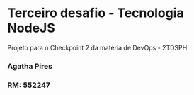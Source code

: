 # Terceiro desafio - Tecnologia NodeJS
Projeto para o Checkpoint 2 da matéria de DevOps - 2TDSPH

### Agatha Pires 
### RM: 552247
